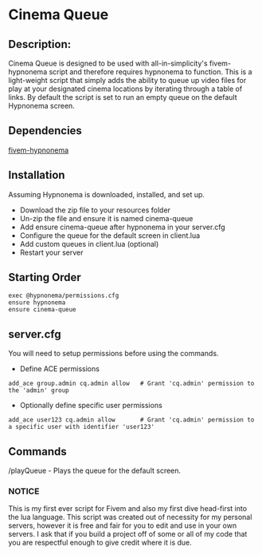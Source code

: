 # Cinema Queue

## Description:

Cinema Queue is designed to be used with all-in-simplicity's fivem-hypnonema script and therefore requires hypnonema to function.
This is a light-weight script that simply adds the ability to queue up video files for play at your designated cinema locations
by iterating through a table of links. By default the script is set to run an empty queue on the default Hypnonema screen.

## Dependencies

[fivem-hypnonema](https://github.com/all-in-simplicity/fivem-hypnonema?tab=readme-ov-file)

## Installation

Assuming Hypnonema is downloaded, installed, and set up.

- Download the zip file to your resources folder
- Un-zip the file and ensure it is named cinema-queue
- Add ensure cinema-queue after hypnonema in your server.cfg
- Configure the queue for the default screen in client.lua
- Add custom queues in client.lua (optional)
- Restart your server

## Starting Order
```
exec @hypnonema/permissions.cfg
ensure hypnonema
ensure cinema-queue
```

## server.cfg
You will need to setup permissions before using the commands.
- Define ACE permissions
```
add_ace group.admin cq.admin allow   # Grant 'cq.admin' permission to the 'admin' group
```
- Optionally define specific user permissions
```
add_ace user123 cq.admin allow       # Grant 'cq.admin' permission to a specific user with identifier 'user123'
```


## Commands

/playQueue - Plays the queue for the default screen.

### NOTICE

This is my first ever script for Fivem and also my first dive head-first into the lua language. This script was created out of necessity for my personal servers, however it is free and fair for you to edit and use in your own servers. I ask that if you build a project off of some or all of my code that you are respectful enough to give credit where it is due.
